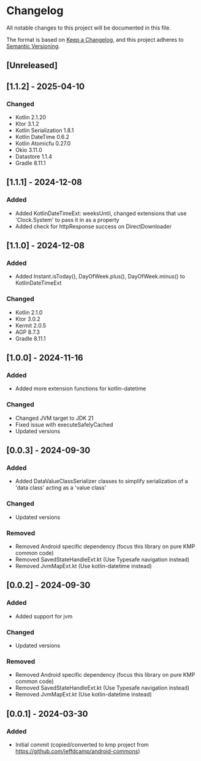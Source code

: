 # Changelog

All notable changes to this project will be documented in this file.

The format is based on [Keep a Changelog](https://keepachangelog.com/en/1.0.0/),
and this project adheres to [Semantic Versioning](https://semver.org/spec/v2.0.0.html).

## [Unreleased]

## [1.1.2] - 2025-04-10

### Changed

- Kotlin 2.1.20
- Ktor 3.1.2
- Kotlin Serialization 1.8.1
- Kotlin DateTime 0.6.2
- Kotlin Atomicfu 0.27.0
- Okio 3.11.0
- Datastore 1.1.4
- Gradle 8.11.1


## [1.1.1] - 2024-12-08

### Added

- Added KotlinDateTimeExt: weeksUntil, changed extensions that use 'Clock.System' to pass it in as a property
- Added check for httpResponse success on DirectDownloader

## [1.1.0] - 2024-12-08

### Added

- Added Instant.isToday(), DayOfWeek.plus(), DayOfWeek.minus() to KotlinDateTimeExt

### Changed

- Kotlin 2.1.0
- Ktor 3.0.2
- Kermit 2.0.5
- AGP 8.7.3
- Gradle 8.11.1

## [1.0.0] - 2024-11-16

### Added

- Added more extension functions for kotlin-datetime

### Changed

- Changed JVM target to JDK 21
- Fixed issue with executeSafelyCached
- Updated versions

## [0.0.3] - 2024-09-30

### Added

- Added DataValueClassSerializer classes to simplify serialization of a 'data class' acting as a 'value class'

### Changed

- Updated versions

### Removed

- Removed Android specific dependency (focus this library on pure KMP common code)
- Removed SavedStateHandleExt.kt (Use Typesafe navigation instead)
- Removed JvmMapExt.kt (Use kotlin-datetime instead)

## [0.0.2] - 2024-09-30

### Added

- Added support for jvm

### Changed

- Updated versions

### Removed

- Removed Android specific dependency (focus this library on pure KMP common code)
- Removed SavedStateHandleExt.kt (Use Typesafe navigation instead)
- Removed JvmMapExt.kt (Use kotlin-datetime instead)

## [0.0.1] - 2024-03-30

### Added

- Initial commit (copied/converted to kmp project from https://github.com/jeffdcamp/android-commons)

